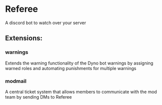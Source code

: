 # Referee
A discord bot to watch over your server

## Extensions:
### warnings
Extends the warning functionality of the Dyno bot warnings by assigning warned roles and automating punishments for multiple warnings

### modmail
A central ticket system that allows members to communicate with the mod team by sending DMs to Referee
